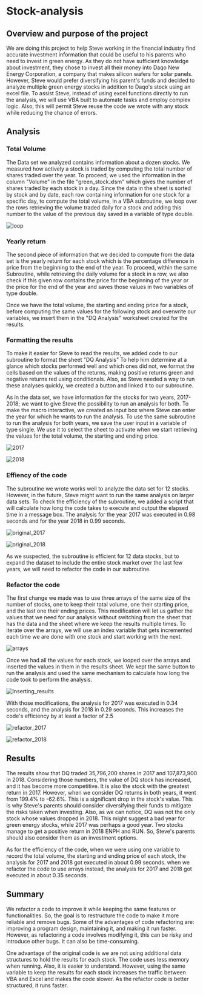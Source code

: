 # Stock-analysis

## Overview and purpose of the project
We are doing this project to help Steve working in the financial industry find accurate investment
information that could be useful to his parents who need to invest in green energy. As they do not 
have sufficient knowledge about investment, they chose to invest all their money into Daqo New 
Energy Corporation, a company that makes silicon wafers for solar panels. However, Steve would prefer 
diversifying his parent's funds and decided to analyze multiple green energy stocks in addition to Daqo's
stock using an excel file. To assist Steve, instead of using excel functions directly to run the analysis, 
we will use VBA built to automate tasks and employ complex logic. Also, this will permit Steve reuse the 
code we wrote with any stock while reducing the chance of errors.


## Analysis

### Total Volume
The Data set we analyzed contains information about a dozen stocks. We measured how actively 
a stock is traded by computing the total number of shares traded over the year. To proceed, we used the 
information in the column "Volume" in the file "green_stock.xlsm" which gives the number of shares traded 
by each stock in a day. Since the data in the sheet is sorted by stock and by date, each row containing 
information for one stock for a specific day, to compute the total volume, in a VBA subroutine, we loop over 
the rows retrieving the volume traded daily for a stock and adding this number to the value of the previous day 
saved in a variable of type double. 

![loop](https://github.com/valerielnd/stock-analysis/blob/main/original_code.png)

### Yearly return
The second piece of information that we decided to compute from the data set is the yearly return for each stock 
which is the percentage difference in price from the beginning to the end of the year. To proceed, 
within the same Subroutine, while retrieving the daily volume for a stock in a row, we also check if this given 
row contains the price for the beginning of the year or the price for the end of the year and saves those values 
in two variables of type double. 


Once we have the total volume, the starting and ending price for a stock, before computing the same values for 
the following stock and overwrite our variables, we insert them in the "DQ Analysis" worksheet created for the results.
 

### Formatting the results
To make it easier for Steve to read the results, we added code to our subroutine to format the sheet "DQ Analysis" 
To help him determine at a glance which stocks performed well and which ones did not, we format the cells based on 
the values of the returns, making positive returns green and negative returns red using conditionals. Also, as 
Steve needed a way to run these analyses quickly, we created a button and linked it to our subroutine.

As in the data set, we have information for the stocks for two years, 2017-2018; we want to give Steve the possibility 
to run an analysis for both. To make the macro interactive, we created an input box where Steve can enter the year 
for which he wants to run the analysis. To use the same subroutine to run the analysis for both years, we save the user 
input in a variable of type single. We use it to select the sheet to activate when we start retrieving the values for 
the total volume, the starting and ending price.

![2017](https://github.com/valerielnd/stock-analysis/blob/main/Analysis_Results_2017.png)

![2018](https://github.com/valerielnd/stock-analysis/blob/main/Analysis_Results_2018.png)

### Effiency of the code
The subroutine we wrote works well to analyze the data set for 12 stocks. However, in the future, Steve might want 
to run the same analysis on larger data sets. To check the efficiency of the subroutine, we added a script that will 
calculate how long the code takes to execute and output the elapsed time in a message box. The analysis for the year 2017 
was executed in 0.98 seconds and for the year 2018 in 0.99 seconds.

![original_2017](https://github.com/valerielnd/stock-analysis/blob/main/VBA_Original_2017.png)

![original_2018](https://github.com/valerielnd/stock-analysis/blob/main/VBA_Original_2018.png)

As we suspected, the subroutine is efficient for 12 data stocks, but to expand the dataset to include the entire stock 
market over the last few years, we will need to refactor the code in our subroutine.

### Refactor the code
The first change we made was to use three arrays of the same size of the number of stocks, one to keep their total volume, 
one their starting price, and the last one their ending prices. This modification will let us gather the values that we need for our 
analysis without switching from the sheet that has the data and the sheet where we keep the results multiple times. 
To iterate over the arrays, we will use an index variable that gets incremented each time we are done with one stock and 
start working with the next.

![arrays](https://github.com/valerielnd/stock-analysis/blob/main/arrary_for_results.png)

Once we had all the values for each stock, we looped over the arrays and inserted the values in them in the results sheet. 
We kept the same button to run the analysis and used the same mechanism to calculate how long the code took to perform the analysis. 

![Inserting_results](https://github.com/valerielnd/stock-analysis/blob/main/inserting_results_refactored.png)

With those modifications, the analysis for 2017 was executed in 0.34 seconds, and the analysis for 2018 in 0.29 seconds. 
This increases the code's efficiency by at least a factor of 2.5

![refactor_2017](https://github.com/valerielnd/stock-analysis/blob/main/VBA_Challenge_2017.png)

![refactor_2018](https://github.com/valerielnd/stock-analysis/blob/main/VBA_Challenge_2018.png)

## Results

The results show that DQ traded 35,796,200 shares in 2017 and 107,873,900 in 2018. Considering those numbers, the value
of DQ stock has increased, and it has become more competitive. It is also the stock with the greatest return in 2017. However, 
when we consider DQ returns in both years, it went from 199.4% to -62.6%. This is a significant drop in the stock's value. 
This is why Steve's parents should consider diversifying their funds to mitigate the risks taken when investing. Also, 
as we can notice, DQ was not the only stock whose values dropped in 2018. This might suggest a bad year for green energy stocks,
while 2017 was perhaps a good year. Two stocks manage to get a positive return in 2018 ENPH and RUN. So, Steve's parents 
should also consider them as an investment options.

As for the efficiency of the code, when we were using one variable to record the total volume, the starting and ending price of each
stock, the analysis for 2017 and 2018 got executed in about 0.99 seconds. when we refactor the code to use arrays instead, 
the  analysis for 2017 and 2018 got executed in about 0.35 seconds.

## Summary
We refactor a code to improve it while keeping the same features or functionalities. So, the goal is to 
restructure the code to make it more reliable and remove bugs. Some of the advantages of code refactoring are: 
improving a program design, maintaining it, and making it run faster. However, as refactoring a code involves modifying it, 
this can be risky and introduce other bugs. It can also be time-consuming.

One advantage of the original code is we are not using additional data structures to hold the results for each stock.
The code uses less memory when running. Also, it is easier to understand. However, using the same variable to keep 
the results for each stock increases the traffic between VBA and Excel and makes the code slower. As the refactor code is
better structured, it runs faster.

